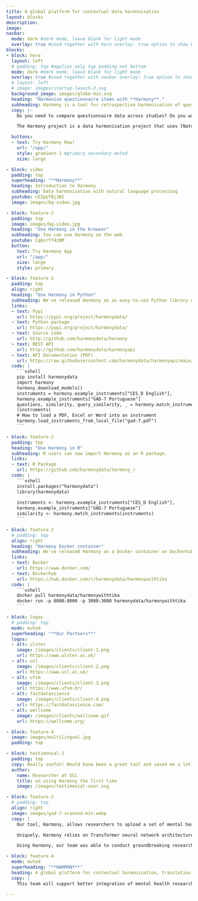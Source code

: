 ```yaml
---
title: A global platform for contextual data harmonisation
layout: blocks
description: 
image: 
navbar:
  mode: dark #dark mode, leave blank for light mode
  overlay: true #used together with hero overlay: true option to show background image behind the navbar
blocks:
- block: hero
  layout: left
  # padding: top #applies only top padding not bottom
  mode: dark #dark mode, leave blank for light mode
  overlay: true #used together with navbar overlay: true option to show background image behind the navbar
  # layout: left
  # image: images/startup-launch-2.svg
  background_image: images/globe-min.svg
  heading: "Harmonise questionnaire items with **Harmony**."
  subheading: Harmony is a tool for retrospective harmonisation of questionnaire items.
  copy: |-
    Do you need to compare questionnaire data across studies? Do you want to find the best match for a set of items? Are there are different versions of the same questionnaire floating around and you want to make sure how compatible they are? Are the questionnaires written in different languages that you would like to compare?

    The Harmony project is a data harmonisation project that uses [Natural Language Processing](/guide-natural-language-processing-nlp/) to help researchers make better use of existing data from different studies by supporting them with the harmonisation of various measures and items used in different studies. Harmony is a collaboration project between [Ulster University](https://ulster.ac.uk/), [University College London](https://ucl.ac.uk/), the [Universidade Federal de Santa Maria](https://www.ufsm.br/), and [Fast Data Science](http://fastdatascience.com/).

  buttons:
  - text: Try Harmony Now!
    url: "/app/"
    style: gradient-1 #primary secondary muted
    size: large

- block: video
  padding: top
  superheading: "**Harmony**"
  heading: Introduction to Harmony
  subheading: Data harmonisation with natural language processing
  youtube: cEZppTBj1NI
  image: images/bg-video.jpg

- block: feature-2
  padding: top
  image: images/bg-video.jpg
  heading: "Use Harmony in the browser"
  subheading: You can use Harmony on the web.
  youtube: CqAsrY74zNM
  button:
    text: Try Harmony App
    url: "/app/"
    size: large
    style: primary

- block: feature-2
  padding: top
  align: right 
  heading: "Use Harmony in Python"
  subheading: We've released Harmony as an easy-to-use Python library on Pypi.
  links: 
  - text: Pypi
    url: https://pypi.org/project/harmonydata/
  - text: Python package
    url: https://pypi.org/project/harmonydata/
  - text: Source Code
    url: http://github.com/harmonydata/harmony
  - text: REST API
    url: http://github.com/harmonydata/harmonyapi
  - text: API Documentation (PDF)
    url: https://raw.githubusercontent.com/harmonydata/harmonyapi/main/docs/API_reference.pdf
  code: |
    ```vshell
    pip install harmonydata
    import harmony
    harmony.download_models()
    instruments = harmony.example_instruments["CES_D English"], 
    harmony.example_instruments["GAD-7 Portuguese"]
    questions, similarity, query_similarity, _ = harmony.match_instruments
    (instruments) 
    # How to load a PDF, Excel or Word into an instrument
    harmony.load_instruments_from_local_file("gad-7.pdf")
    ```

- block: feature-2
  padding: top
  heading: "Use Harmony in R"
  subheading: R users can now import Harmony as an R package.
  links: 
  - text: R Package
    url: https://github.com/harmonydata/harmony_r
  code: |
    ```vshell
    install.packages("harmonydata")
    library(harmonydata)
                
    instruments <- harmony.example_instruments["CES_D English"],
    harmony.example_instruments["GAD-7 Portuguese"]
    similarity <- harmony.match_instruments(instruments) 
    ```

- block: feature-2
  # padding: top
  align: right 
  heading: "Harmony Docker container"
  subheading: We've released Harmony as a Docker container on Dockerhub.
  links: 
  - text: Docker
    url: https://www.docker.com/
  - text: Dockerhub
    url: https://hub.docker.com/r/harmonydata/harmonywithtika
  code: |
    ```vshell
    docker pull harmonydata/harmonywithtika
    docker run -p 8000:8000 -p 3000:3000 harmonydata/harmonywithtika
    ```

- block: logos
  # padding: top
  mode: muted
  superheading: "**Our Partners**"
  logos:
  - alt: ulster
    image: /images/clients/client-1.png
    url: https://www.ulster.ac.uk/
  - alt: ucl
    image: /images/clients/client-2.png
    url: https://www.ucl.ac.uk/
  - alt: ufsm
    image: /images/clients/client-3.png
    url: https://www.ufsm.br/
  - alt: fastdatascience
    image: /images/clients/client-4.png
    url: https://fastdatascience.com/
  - alt: wellcome
    image: /images/clients/wellcome.gif
    url: https://wellcome.org/

- block: feature-4
  image: images/multilingual.jpg
  padding: top

- block: testimonial-2
  padding: top
  copy: Really useful! Would have been a great tool and saved me a lot of time when I was trying to externally validate my risk prediction model in two cohorts.
  author:
    name: Researcher at UCL
    title: on using Harmony the first time
    image: /images/testimonial-user.svg

- block: feature-2
  # padding: top
  align: right
  image: images/gad-7-scanned-min.webp
  copy: |
    Our tool, Harmony, allows researchers to upload a set of mental health questionnaires in PDF or Excel format, such as the GAD-7 anxiety questionnaire. It identifies which questions among questionnaires are identical, similar in meaning, or antonyms of each other, and generates a network graph. This allows researchers to harmonise datasets.

    Uniquely, Harmony relies on Transformer neural network architectures and is not dependent on a dictionary approach or word list. This allows for multilingual support (English and Portuguese are our languages of focus), and Harmony is able to correctly map the GAD-7 used in the UK to the GAD-7 used in Brazil, despite the Brazilian questionnaire being in Brazilian Portuguese.

    Using Harmony, our team was able to conduct groundbreaking research into social isolation and anxiety with NLP supplying a quantitative measure of the equivalence of the different mental health datasets.

- block: feature-4
  mode: muted
  superheading: "**HARMONY**"
  heading: A global platform for contextual harmonisation, translation and cooperation in mental health research
  copy: |
    This team will support better integration of mental health research through a natural language processing harmonisation tool (Harmony), allowing researchers to compare data from existing studies to investigate the active ingredients of mental health. Led by Dr Eoin McElroy from Ulster University and Dr Bettina Moltrecht from University College London, the team will develop and demonstrate Harmony to answer research questions around human connection and its influence on the development of depression and anxiety in young people.

---
```


  

  

